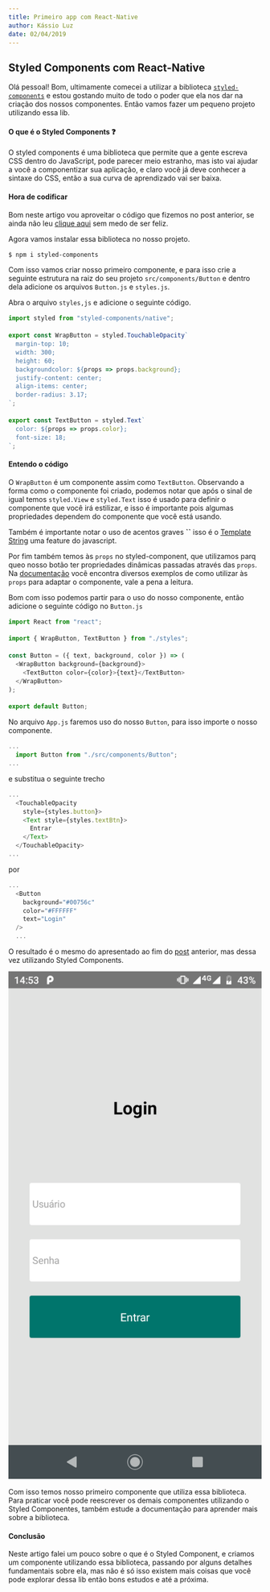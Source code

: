 ```yaml
---
title: Primeiro app com React-Native
author: Kássio Luz
date: 02/04/2019
---
```


## Styled Components com React-Native

Olá pessoal! Bom, ultimamente comecei a utilizar a biblioteca [`styled-components`](https://www.styled-components.com/) e estou gostando muito de todo o poder que ela nos dar na criação dos nossos componentes. Então vamos fazer um pequeno projeto utilizando essa lib.

#### O que é o Styled Components :question:

O styled components é uma biblioteca que permite que a gente escreva CSS dentro do JavaScript, pode parecer meio estranho, mas isto vai ajudar a você a componentizar sua aplicação, e claro você já deve conhecer a sintaxe do CSS, então a sua curva de aprendizado vai ser baixa.

#### Hora de codificar

Bom neste artigo vou aproveitar o código que fizemos no post anterior, se ainda não leu [clique aqui](https://medium.com/@kassio.vieira7/primeiro-app-com-react-native-5b2096c8ac26) sem medo de ser feliz.

Agora vamos instalar essa biblioteca no nosso projeto.

```sh
$ npm i styled-components
```

Com isso vamos criar nosso primeiro componente, e para isso crie a seguinte estrutura na raiz do seu projeto `src/components/Button` e dentro dela adicione os arquivos `Button.js` e `styles.js`.

Abra o arquivo `styles,js` e adicione o seguinte código.

```js
import styled from "styled-components/native";

export const WrapButton = styled.TouchableOpacity`
  margin-top: 10;
  width: 300;
  height: 60;
  backgroundcolor: ${props => props.background};
  justify-content: center;
  align-items: center;
  border-radius: 3.17;
`;

export const TextButton = styled.Text`
  color: ${props => props.color};
  font-size: 18;
`;
```

#### Entendo o código

O `WrapButton` é um componente assim como `TextButton`. Observando a forma como o componente foi criado, podemos notar que após o sinal de igual temos `styled.View` e `styled.Text` isso é usado para definir o componente que você irá estilizar, e isso é importante pois algumas propriedades dependem do componente que você está usando.

Também é importante notar o uso de acentos graves **``** isso é o [Template String](https://developer.mozilla.org/pt-BR/docs/Web/JavaScript/Reference/template_strings) uma feature do javascript.

Por fim também temos às `props` no styled-component, que utilizamos parq queo nosso botão ter propriedades dinâmicas passadas  através das `props`. Na [documentação](https://www.styled-components.com/docs/basics#adapting-based-on-props) você encontra diversos exemplos de como utilizar às `props` para adaptar o componente, vale a pena a leitura.

Bom com isso podemos partir para o uso do nosso componente, então adicione o seguinte código no `Button.js`

```js
import React from "react";

import { WrapButton, TextButton } from "./styles";

const Button = ({ text, background, color }) => (
  <WrapButton background={background}>
    <TextButton color={color}>{text}</TextButton>
  </WrapButton>
);

export default Button;
```

No arquivo `App.js` faremos uso do nosso `Button`, para isso importe o nosso componente.

```js
...
  import Button from "./src/components/Button";
...
```

e substitua o seguinte trecho

```js
...
  <TouchableOpacity
    style={styles.button}>
    <Text style={styles.textBtn}>
      Entrar
    </Text>
  </TouchableOpacity>
...
```

por

```js
...
  <Button
    background="#00756c"
    color="#FFFFFF"
    text="Login"
  />
  ...
```

O resultado é o mesmo do apresentado ao fim do [post](https://medium.com/@kassio.vieira7/primeiro-app-com-react-native-5b2096c8ac26) anterior, mas dessa vez utilizando Styled Components.

![resultado4](https://github.com/KassioVieira/tutoriais/blob/master/4.png "resultado4")

Com isso temos nosso primeiro componente que utiliza essa biblioteca. Para praticar você pode reescrever os demais componentes utilizando o Styled Componentes, também estude a documentação para aprender mais sobre a biblioteca.

#### Conclusão

Neste artigo falei um pouco sobre o que é o Styled Component, e criamos um componente utilizando essa biblioteca, passando por alguns detalhes fundamentais sobre ela, mas não é só isso existem mais coisas que você pode explorar dessa lib então bons estudos e até a próxima.
